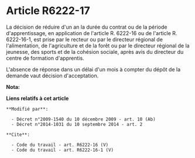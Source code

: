 # Article R6222-17

La décision de réduire d'un an   la durée du contrat ou de la période d'apprentissage, en application de l'article R. 6222-16
ou de l'article R. 6222-16-1, est prise par le recteur ou par le directeur régional de l'alimentation, de l'agriculture et de
la forêt ou par le directeur régional de la jeunesse, des sports et de la cohésion sociale, après avis du directeur du centre
de formation d'apprentis. 

L'absence de réponse dans un délai d'un mois à compter du dépôt de la demande vaut décision d'acceptation.

**Nota:**



**Liens relatifs à cet article**

	**Modifié par**:

	  - Décret n°2009-1540 du 10 décembre 2009 - art. 10 (Ab)
	  - Décret n°2014-1031 du 10 septembre 2014 - art. 2

	**Cite**:

	  - Code du travail - art. R6222-16 (V)
	  - Code du travail - art. R6222-16-1 (V)
